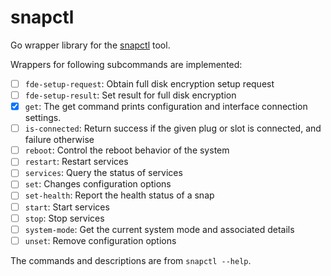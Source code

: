 # snapctl
Go wrapper library for the [snapctl](https://snapcraft.io/docs/using-snapctl) tool.

Wrappers for following subcommands are implemented:

- [ ] `fde-setup-request`: Obtain full disk encryption setup request
- [ ] `fde-setup-result`: Set result for full disk encryption
- [x] `get`: The get command prints configuration and interface connection settings.                
- [ ] `is-connected`: Return success if the given plug or slot is connected, and failure otherwise   
- [ ] `reboot`: Control the reboot behavior of the system          
- [ ] `restart`: Restart services    
- [ ] `services`: Query the status of services      
- [ ] `set`: Changes configuration options
- [ ] `set-health`: Report the health status of a snap
- [ ] `start`: Start services 
- [ ] `stop`: Stop services
- [ ] `system-mode`: Get the current system mode and associated details
- [ ] `unset`: Remove configuration options

The commands and descriptions are from `snapctl --help`.
